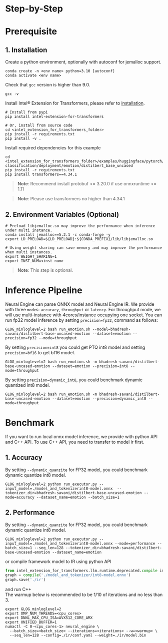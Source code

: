 # Step-by-Step

# Prerequisite

## 1. Installation
Create a python environment, optionally with autoconf for jemalloc support.
```shell
conda create -n <env name> python=3.10 [autoconf]
conda activate <env name>
```

Check that `gcc` version is higher than 9.0.
```shell
gcc -v
```

Install Intel® Extension for Transformers, please refer to [installation](/docs/installation.md).
```shell
# Install from pypi
pip install intel-extension-for-transformers

# Or, install from source code
cd <intel_extension_for_transformers_folder>
pip install -r requirements.txt
pip install -v .
```

Install required dependencies for this example
```shell
cd <intel_extension_for_transformers_folder>/examples/huggingface/pytorch/text-classification/deployment/emotion/distilbert_base_uncased
pip install -r requirements.txt
pip install transformers==4.34.1
```
>**Note**: Recommend install protobuf <= 3.20.0 if use onnxruntime <= 1.11

>**Note**: Please use transformers no higher than 4.34.1

## 2. Environment Variables (Optional)
```shell
# Preload libjemalloc.so may improve the performance when inference under multi instance.
conda install jemalloc==5.2.1 -c conda-forge -y
export LD_PRELOAD=${LD_PRELOAD}:${CONDA_PREFIX}/lib/libjemalloc.so

# Using weight sharing can save memory and may improve the performance when multi instances.
export WEIGHT_SHARING=1
export INST_NUM=<inst num>
```
>**Note**: This step is optional.

# Inference Pipeline

Neural Engine can parse ONNX model and Neural Engine IR. 
We provide with three `mode`s: `accuracy`, `throughput` or `latency`. For throughput mode, we will use multi-instance with 4cores/instance occupying one socket.
You can run fp32 model inference by setting `precision=fp32`, command as follows:
```shell
GLOG_minloglevel=2 bash run_emotion.sh --model=bhadresh-savani/distilbert-base-uncased-emotion --dataset=emotion --precision=fp32 --mode=throughput 
```
By setting `precision=int8` you could get PTQ int8 model and setting `precision=bf16` to get bf16 model.
```shell
GLOG_minloglevel=2 bash run_emotion.sh -m bhadresh-savani/distilbert-base-uncased-emotion --dataset=emotion --precision=int8 --mode=throughput
```
By setting `precision=dynamic_int8`, you could benchmark dynamic quantized int8 model.
```shell
GLOG_minloglevel=2 bash run_emotion.sh -m bhadresh-savani/distilbert-base-uncased-emotion --dataset=emotion --precision=dynamic_int8 --mode=throughput
```

# Benchmark
If you want to run local onnx model inference, we provide with python API and C++ API. To use C++ API, you need to transfer to model ir first.
## 1. Accuracy 
By setting `--dynamic_quanzite` for FP32 model, you could benchmark dynamic quantize int8 model.

```shell
GLOG_minloglevel=2 python run_executor.py --input_model=./model_and_tokenizerint8-model.onnx  --tokenizer_dir=bhadresh-savani/distilbert-base-uncased-emotion --mode=accuracy --dataset_name=emotion --batch_size=1 
```

## 2. Performance 
By setting `--dynamic_quanzite` for FP32 model, you could benchmark dynamic quantize int8 model.

```shell
GLOG_minloglevel=2 python run_executor.py --input_model=./model_and_tokenizerint8-model.onnx --mode=performance --batch_size=1 --seq_len=128 --tokenizer_dir=bhadresh-savani/distilbert-base-uncased-emotion --dataset_name=emotion
```

or compile framework model to IR using python API
```python
from intel_extension_for_transformers.llm.runtime.deprecated.compile importcompile
graph = compile('./model_and_tokenizer/int8-model.onnx')
graph.save('./ir')
```
and run C++  
The warmup below is recommended to be 1/10 of iterations and no less than 3.
```shell
export GLOG_minloglevel=2
export OMP_NUM_THREADS=<cpu_cores>
export DNNL_MAX_CPU_ISA=AVX512_CORE_AMX
export UNIFIED_BUFFER=1
numactl -C 0-<cpu_cores-1> neural_engine \
  --batch_size=<batch_size> --iterations=<iterations> --w=<warmup> \
  --seq_len=128 --config=./ir/conf.yaml --weight=./ir/model.bin
```
